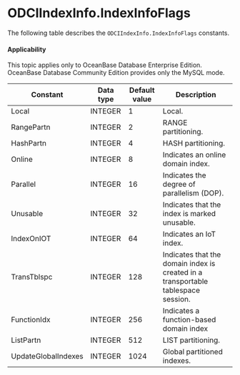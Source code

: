 ODCIIndexInfo.IndexInfoFlags
=================================================

The following table describes the `ODCIIndexInfo.IndexInfoFlags` constants.


<main id="notice" >
    <h4>Applicability</h4>
    <p>This topic applies only to OceanBase Database Enterprise Edition. OceanBase Database Community Edition provides only the MySQL mode. </p>
  </main>


| Constant | Data type | Default value | Description |
|---------------------|---------|------|-------------------|
| Local | INTEGER | 1 | Local. |
| RangePartn | INTEGER | 2 | RANGE partitioning. |
| HashPartn | INTEGER | 4 | HASH partitioning. |
| Online | INTEGER | 8 | Indicates an online domain index. |
| Parallel | INTEGER | 16 | Indicates the degree of parallelism (DOP). |
| Unusable | INTEGER | 32 | Indicates that the index is marked unusable. |
| IndexOnIOT | INTEGER | 64 | Indicates an IoT index. |
| TransTblspc | INTEGER | 128 | Indicates that the domain index is created in a transportable tablespace session. |
| FunctionIdx | INTEGER | 256 | Indicates a function-based domain index |
| ListPartn | INTEGER | 512 | LIST partitioning. |
| UpdateGlobalIndexes | INTEGER | 1024 | Global partitioned indexes. |



